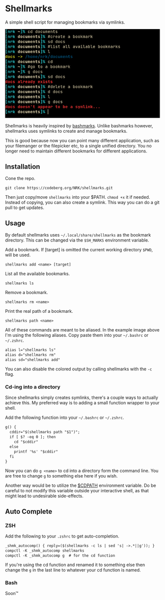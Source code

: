# Shellmarks

A simple shell script for managing bookmarks via symlinks.

![shellmarks](shellmarks.png)

Shellmarks is heavily inspired by [bashmarks](https://github.com/huyng/bashmarks). Unlike bashmarks however, shellmarks uses symlinks to create and manage bookmarks.

This is good because now you can point many different application, such as your filemanger or the filepicker etc, to a single unified directory. You no longer need to maintain different bookmarks for different applications.


## Installation

Cone the repo.

```
git clone https://codeberg.org/NRK/shellmarks.git
```

Then just copy/move `shellmarks` into your $PATH. `chmod +x` it if needed.
Instead of copying, you can also create a symlink. This way you can do a git pull to get updates.

## Usage

By default shellmarks uses `~/.local/share/shellmarks` as the bookmark directory. This can be changed via the `$SH_MARKS` environment variable.


Add a bookmark. If [target] is omitted the current working directory `$PWD`, will be used.
```
shellmarks add <name> [target]
```

List all the available bookmarks.
```
shellmarks ls
```

Remove a bookmark.
```
shellmarks rm <name>
```

Print the real path of a bookmark.
```
shellmarks path <name>
```

All of these commands are meant to be aliased. In the example image above I'm using the following aliases. Copy paste them into your `~/.bashrc` or `~/.zshrc`.

```
alias l="shellmarks ls"
alias d="shellmarks rm"
alias sd="shellmarks add"
```

You can also disable the colored output by calling shellmarks with the `-c` flag.

### Cd-ing into a directory

Since shellmarks simply creates symlinks, there's a couple ways to actually achieve this. My preferred way is to adding a small function wrapper to your shell.

Add the following function into your `~/.bashrc` or `~/.zshrc`.

```
g() {
  cddir="$(shellmarks path "$1")";
  if [ $? -eq 0 ]; then
    cd "$cddir"
  else
    printf '%s' "$cddir"
  fi
}
```

Now you can do `g <name>` to cd into a directory form the command line. You are free to change `g` to something else here if you wish.

Another way would be to utilize the [$CDPATH](https://linux.101hacks.com/cd-command/cdpath/) environment variable. Do be careful to not modify this variable outside your interactive shell, as that might lead to undesirable side-effects.

## Auto Complete

### ZSH

Add the following to your `.zshrc` to get auto-completion.

```
_shmk_autocomp() { reply=($(shellmarks -c ls | sed 's| ->.*||g')); }
compctl -K _shmk_autocomp shellmarks
compctl -K _shmk_autocomp g  # for the cd function

```

If you're using the cd function and renamed it to something else then change the `g` in the last line to whatever your cd function is named.

### Bash

Soon™️
